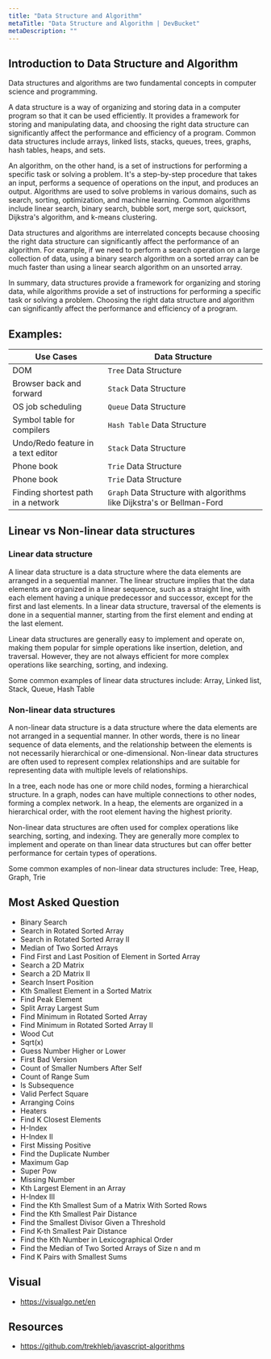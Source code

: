 ```yaml
---
title: "Data Structure and Algorithm"
metaTitle: "Data Structure and Algorithm | DevBucket"
metaDescription: ""
---
```


## Introduction to Data Structure and Algorithm

Data structures and algorithms are two fundamental concepts in computer science and programming.

A data structure is a way of organizing and storing data in a computer program so that it can be used efficiently. It provides a framework for storing and manipulating data, and choosing the right data structure can significantly affect the performance and efficiency of a program. Common data structures include arrays, linked lists, stacks, queues, trees, graphs, hash tables, heaps, and sets.

An algorithm, on the other hand, is a set of instructions for performing a specific task or solving a problem. It's a step-by-step procedure that takes an input, performs a sequence of operations on the input, and produces an output. Algorithms are used to solve problems in various domains, such as search, sorting, optimization, and machine learning. Common algorithms include linear search, binary search, bubble sort, merge sort, quicksort, Dijkstra's algorithm, and k-means clustering.

Data structures and algorithms are interrelated concepts because choosing the right data structure can significantly affect the performance of an algorithm. For example, if we need to perform a search operation on a large collection of data, using a binary search algorithm on a sorted array can be much faster than using a linear search algorithm on an unsorted array.

In summary, data structures provide a framework for organizing and storing data, while algorithms provide a set of instructions for performing a specific task or solving a problem. Choosing the right data structure and algorithm can significantly affect the performance and efficiency of a program.

## Examples:

 | Use Cases                          | Data Structure                                                         |
 | ---------------------------------- | ---------------------------------------------------------------------- |
 | DOM                                | `Tree` Data Structure                                                  |
 | Browser back and forward           | `Stack` Data Structure                                                 |
 | OS job scheduling                  | `Queue` Data Structure                                                 |
 | Symbol table for compilers         | `Hash Table` Data Structure                                            |
 | Undo/Redo feature in a text editor | `Stack` Data Structure                                                 |
 | Phone book                         | `Trie` Data Structure                                                  |
 | Phone book                         | `Trie` Data Structure                                                  |
 | Finding shortest path in a network | `Graph` Data Structure with algorithms like Dijkstra's or Bellman-Ford |

## Linear vs Non-linear data structures

### Linear data structure

A linear data structure is a data structure where the data elements are arranged in a sequential manner. The linear structure implies that the data elements are organized in a linear sequence, such as a straight line, with each element having a unique predecessor and successor, except for the first and last elements. In a linear data structure, traversal of the elements is done in a sequential manner, starting from the first element and ending at the last element.

Linear data structures are generally easy to implement and operate on, making them popular for simple operations like insertion, deletion, and traversal. However, they are not always efficient for more complex operations like searching, sorting, and indexing.

Some common examples of linear data structures include: Array, Linked list, Stack, Queue, Hash Table

### Non-linear data structures

A non-linear data structure is a data structure where the data elements are not arranged in a sequential manner. In other words, there is no linear sequence of data elements, and the relationship between the elements is not necessarily hierarchical or one-dimensional. Non-linear data structures are often used to represent complex relationships and are suitable for representing data with multiple levels of relationships.

In a tree, each node has one or more child nodes, forming a hierarchical structure. In a graph, nodes can have multiple connections to other nodes, forming a complex network. In a heap, the elements are organized in a hierarchical order, with the root element having the highest priority.

Non-linear data structures are often used for complex operations like searching, sorting, and indexing. They are generally more complex to implement and operate on than linear data structures but can offer better performance for certain types of operations.

Some common examples of non-linear data structures include: Tree, Heap, Graph, Trie


## Most Asked Question

- Binary Search
- Search in Rotated Sorted Array
- Search in Rotated Sorted Array II
- Median of Two Sorted Arrays
- Find First and Last Position of Element in Sorted Array
- Search a 2D Matrix
- Search a 2D Matrix II
- Search Insert Position
- Kth Smallest Element in a Sorted Matrix
- Find Peak Element
- Split Array Largest Sum
- Find Minimum in Rotated Sorted Array
- Find Minimum in Rotated Sorted Array II
- Wood Cut
- Sqrt(x)
- Guess Number Higher or Lower
- First Bad Version
- Count of Smaller Numbers After Self
- Count of Range Sum
- Is Subsequence
- Valid Perfect Square
- Arranging Coins
- Heaters
- Find K Closest Elements
- H-Index
- H-Index II
- First Missing Positive
- Find the Duplicate Number
- Maximum Gap
- Super Pow
- Missing Number
- Kth Largest Element in an Array
- H-Index III
- Find the Kth Smallest Sum of a Matrix With Sorted Rows
- Find the Kth Smallest Pair Distance
- Find the Smallest Divisor Given a Threshold
- Find K-th Smallest Pair Distance
- Find the Kth Number in Lexicographical Order
- Find the Median of Two Sorted Arrays of Size n and m
- Find K Pairs with Smallest Sums

## Visual 

- https://visualgo.net/en

## Resources

- https://github.com/trekhleb/javascript-algorithms
